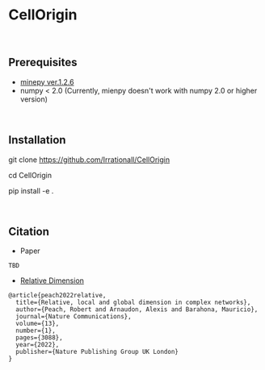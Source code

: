 # CellOrigin

&nbsp;
  
## Prerequisites
* [minepy ver.1.2.6](https://github.com/minepy/minepy)
* numpy < 2.0 (Currently, mienpy doesn't work with numpy 2.0 or higher version)


&nbsp;

## Installation
git clone https://github.com/Irrationall/CellOrigin

cd CellOrigin

pip install -e .

&nbsp;

## Citation
* Paper
```
TBD
```
* [Relative Dimension](https://github.com/barahona-research-group/DynGDim)
```
@article{peach2022relative,
  title={Relative, local and global dimension in complex networks},
  author={Peach, Robert and Arnaudon, Alexis and Barahona, Mauricio},
  journal={Nature Communications},
  volume={13},
  number={1},
  pages={3088},
  year={2022},
  publisher={Nature Publishing Group UK London}
}
```
